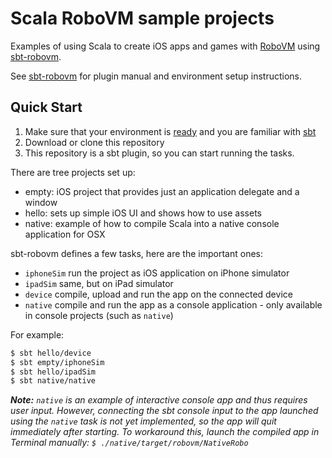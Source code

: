 Scala RoboVM sample projects
============================

Examples of using Scala to create iOS apps and games with [RoboVM](http://www.robovm.org/) using [sbt-robovm](https://github.com/roboscala/sbt-robovm).

See [sbt-robovm](https://github.com/roboscala/sbt-robovm) for plugin manual and environment setup instructions.

## Quick Start

1. Make sure that your environment is [ready](https://github.com/roboscala/sbt-robovm) and you are familiar with [sbt](http://www.scala-sbt.org/0.13/tutorial/index.html)
1. Download or clone this repository
1. This repository is a sbt plugin, so you can start running the tasks.

There are tree projects set up:

* empty: iOS project that provides just an application delegate and a window
* hello: sets up simple iOS UI and shows how to use assets
* native: example of how to compile Scala into a native console application for OSX

sbt-robovm defines a few tasks, here are the important ones:

* `iphoneSim` run the project as iOS application on iPhone simulator
* `ipadSim` same, but on iPad simulator
* `device` compile, upload and run the app on the connected device
* `native` compile and run the app as a console application - only available in console projects (such as `native`)

For example:
```bash
$ sbt hello/device
$ sbt empty/iphoneSim
$ sbt hello/ipadSim
$ sbt native/native
```

_**Note:** `native` is an example of interactive console app and thus requires user input. However, connecting the sbt
console input to the app launched using the `native` task is not yet implemented, so the app will quit immediately after
starting. To workaround this, launch the compiled app in Terminal manually: `$ ./native/target/robovm/NativeRobo`_